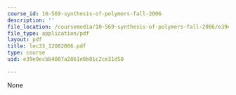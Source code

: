 ```yaml
---
course_id: 10-569-synthesis-of-polymers-fall-2006
description: ''
file_location: /coursemedia/10-569-synthesis-of-polymers-fall-2006/e39e9ecbb4007a2861e0b81c2ce31d50_lec33_12082006.pdf
file_type: application/pdf
layout: pdf
title: lec33_12082006.pdf
type: course
uid: e39e9ecbb4007a2861e0b81c2ce31d50

---
```

None